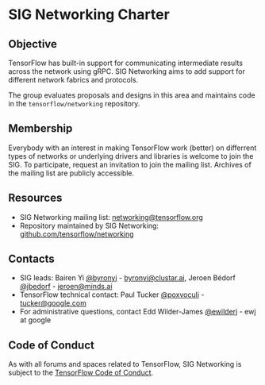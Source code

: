 # SIG Networking Charter

## Objective

TensorFlow has built-in support for communicating intermediate results across the network using gRPC. SIG Networking aims to add support for different network fabrics and protocols. 

The group evaluates proposals and designs in this area and maintains code in the `tensorflow/networking` repository. 

## Membership

Everybody with an interest in making TensorFlow work (better) on differrent types of networks or underlying drivers and libraries is welcome to join the SIG. To participate, request an invitation to join the mailing list. Archives of the mailing list are publicly accessible.

## Resources

* SIG Networking mailing list: [networking@tensorflow.org](https://groups.google.com/a/tensorflow.org/forum/#!forum/networking)
* Repository maintained by SIG Networking: [github.com/tensorflow/networking](https://github.com/tensorflow/networking)

## Contacts

* SIG leads: Bairen Yi [@byronyi](https://github.com/byronyi) - byronyi@clustar.ai, Jeroen Bédorf [@jbedorf](https://github.com/jbedorf) - jeroen@minds.ai
* TensorFlow technical contact: Paul Tucker [@poxvoculi](https://github.com/poxvoculi) - tucker@google.com
* For administrative questions, contact Edd Wilder-James [@ewilderj](https://github.com/ewilderj) - ewj at google

## Code of Conduct

As with all forums and spaces related to TensorFlow, SIG Networking is subject to the [TensorFlow Code of Conduct](https://github.com/tensorflow/tensorflow/blob/master/CODE_OF_CONDUCT.md).

